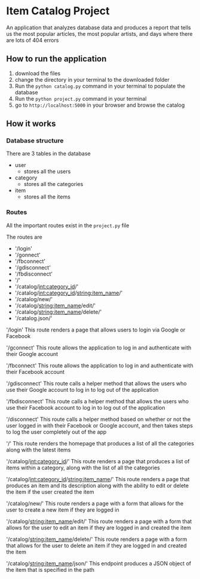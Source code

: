 # Item Catalog Project

An application that analyzes database data and produces a report that tells
us the most popular articles, the most popular artists, and days where there
are lots of 404 errors 


## How to run the application

1. download the files
2. change the directory in your terminal to the downloaded folder
3. Run the `python catalog.py` command in your terminal to populate the database
4. Run the `python project.py` command in your terminal
5. go to `http://localhost:5000` in your browser and browse the catalog

## How it works

### Database structure

There are 3 tables in the database
 - user
   - stores all the users
 - category
   - stores all the categories
 - item
   - stores all the items 

### Routes

All the important routes exist in the `project.py` file

The routes are
  - '/login'
  - '/gonnect'
  - '/fbconnect'
  - '/gdisconnect'
  - '/fbdisconnect'
  - '/'
  - '/catalog/<int:category_id>/'
  - '/catalog/<int:category_id>/<string:item_name>/'
  - '/catalog/new/'
  - '/catalog/<string:item_name>/edit/'
  - '/catalog/<string:item_name>/delete/'
  - '/catalog.json/'

'/login'
This route renders a page that allows users to login via Google or Facebook

'/gconnect'
This route allows the application to log in and authenticate with their Google account

'/fbconnect'
This route allows the application to log in and authenticate with their Facebook account

'/gdisconnect'
This route calls a helper method that allows the users who use their Google account to log in to log out of the application 

'/fbdisconnect'
This route calls a helper method that allows the users who use their Facebook account to log in to log out of the application 

'/disconnect'
This route calls a helper method based on whether or not the user logged in with their Facebook or Google account, and then takes steps to log the user completely out of the app


'/'
This route renders the homepage that produces a list of all the categories along with the latest items

'/catalog/<int:category_id>/'
This route renders a page that produces a list of items within a category, along with the list of all the categories

'/catalog/<int:category_id>/<string:item_name>/'
This route renders a page that produces an item and its description along with the ability to edit or delete the item if the user created the item

'/catalog/new/'
This route renders a page with a form that allows for the user to create a new item if they are logged in

'/catalog/<string:item_name>/edit/'
This route renders a page with a form that allows for the user to edit an item if they are logged in and created the item

'/catalog/<string:item_name>/delete/'
This route renders a page with a form that allows for the user to delete an item if they are logged in and created the item

'/catalog/<string:item_name>/json/'
This endpoint produces a JSON object of the item that is specified in the path
